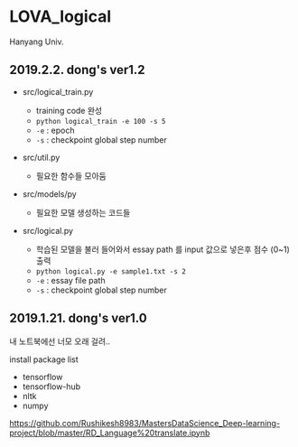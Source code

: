 # LOVA_logical
Hanyang Univ.

2019.2.2. dong's ver1.2
----
- src/logical_train.py
  - training code 완성
  - ```python logical_train -e 100 -s 5```
  - ```-e``` : epoch
  - ```-s``` : checkpoint global step number
  
- src/util.py
  - 필요한 함수들 모아둠

- src/models/py
  - 필요한 모델 생성하는 코드들
  
- src/logical.py
  - 학습된 모델을 불러 들어와서 essay path 를 input 값으로 넣은후 점수 (0~1) 출력
  - ```python logical.py -e sample1.txt -s 2```
  - ```-e``` : essay file path
  - ```-s``` : checkpoint global step number


2019.1.21. dong's ver1.0
----
내 노트북에선 너모 오래 걸려..

install package list
- tensorflow
- tensorflow-hub
- nltk
- numpy

https://github.com/Rushikesh8983/MastersDataScience_Deep-learning-project/blob/master/RD_Language%20translate.ipynb
